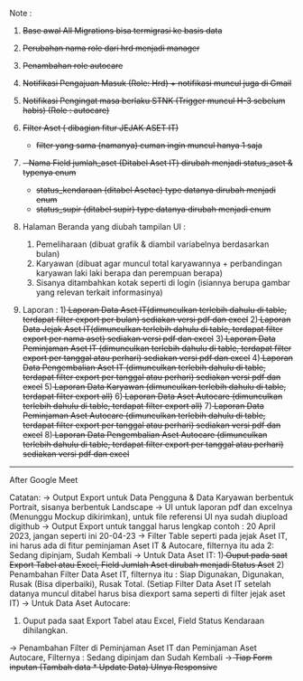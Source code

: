 Note :

1. <strike>Base awal All Migrations bisa termigrasi ke basis data</strike>
2. <strike>Perubahan nama role dari hrd menjadi manager</strike>
3. <strike>Penambahan role autocare</strike>
2. <strike>Notifikasi Pengajuan Masuk (Role: Hrd) + notifikasi muncul juga di Gmail</strike>
3. <strike>Notifikasi Pengingat masa berlaku STNK (Trigger muncul H-3 sebelum habis) (Role : autocare)</strike>
4. <strike>Filter Aset ( dibagian fitur JEJAK ASET IT)
   - filter yang sama (namanya) cuman ingin muncul hanya 1 saja</strike>
5. <strike>  - Nama Field jumlah_aset (Ditabel Aset IT) dirubah menjadi status_aset & typenya enum
   - status_kendaraan (ditabel Asetac) type datanya dirubah menjadi enum
   - status_supir (ditabel supir) type datanya dirubah menjadi enum </strike>

5. Halaman Beranda yang diubah tampilan UI :
   1. Pemeliharaan (dibuat grafik & diambil variabelnya berdasarkan bulan)
   2. Karyawan (dibuat agar muncul total karyawannya + perbandingan karyawan laki laki berapa
      dan perempuan berapa)
   3. Sisanya ditambahkan kotak seperti di login (isiannya berupa gambar yang relevan terkait informasinya)

6. Laporan :
   1)<strike> Laporan Data Aset IT(dimunculkan terlebih dahulu di table, terdapat filter export per bulan) sediakan versi pdf dan excel</strike>
   2)<strike> Laporan Data Jejak Aset IT(dimunculkan terlebih dahulu di table, terdapat filter export per nama aset) sediakan versi pdf dan excel</strike>
   3)<strike> Laporan Data Peminjaman Aset IT (dimunculkan terlebih dahulu di table, terdapat filter export per tanggal atau perhari) sediakan versi pdf dan excel</strike>
   4)<strike> Laporan Data Pengembalian Aset IT (dimunculkan terlebih dahulu di table, terdapat filter export per tanggal atau perhari) sediakan versi pdf dan excel</strike>
   5)<strike> Laporan Data Karyawan (dimunculkan terlebih dahulu di table, terdapat filter export all)</strike>
   6)<strike> Laporan Data Aset Autocare (dimunculkan terlebih dahulu di table, terdapat filter export all)</strike>
   7)<strike> Laporan Data Peminjaman Aset Autocare (dimunculkan terlebih dahulu di table, terdapat filter export per tanggal atau perhari) sediakan versi pdf dan excel</strike>
   8)<strike> Laporan Data Pengembalian Aset Autocare (dimunculkan terlebih dahulu di table, terdapat filter export per tanggal atau perhari) sediakan versi pdf dan excel</strike>

--------------------------------------------------------------------------------------------------------------------------------------------------------------------

After Google Meet

Catatan:
-> Output Export untuk Data Pengguna & Data Karyawan berbentuk Portrait, sisanya berbentuk Landscape
-> UI untuk laporan pdf dan excelnya (Menunggu Mockup dikirimkan), untuk file referensi UI nya sudah diupload digithub 
-> Output Export untuk tanggal harus lengkap contoh : 20 April 2023, jangan seperti ini 20-04-23
-> Filter Table seperti pada jejak Aset IT, ini harus ada di fitur peminjaman Aset IT & Autocare, filternya itu ada 2: Sedang dipinjam, Sudah Kembali
-> Untuk Data Aset IT:
   1)<strike> Ouput pada saat Export Tabel atau Excel, Field Jumlah Aset dirubah menjadi Status Aset</strike>
   2) Penambahan Filter Data Aset IT, filternya itu : Siap Digunakan, Digunakan, Rusak (Bisa diperbaiki), Rusak Total. (Setiap Filter Data Aset IT setelah datanya      muncul ditabel harus bisa diexport sama seperti di filter jejak aset IT)
-> Untuk Data Aset Autocare:
   1) Ouput pada saat Export Tabel atau Excel, Field Status Kendaraan dihilangkan.

-> Penambahan Filter di Peminjaman Aset IT dan Peminjaman Aset Autocare, Filternya : Sedang dipinjam dan Sudah Kembali
-><strike> Tiap Form inputan (Tambah data * Update Data) UInya Responsive</strike>
